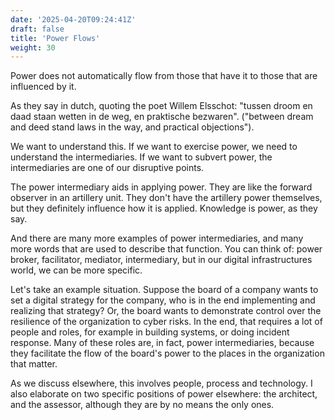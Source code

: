 ```yaml
---
date: '2025-04-20T09:24:41Z'
draft: false
title: 'Power Flows'
weight: 30
---
```


Power does not automatically flow from those that have it to those that are influenced by it.

As they say in dutch, quoting the poet Willem Elsschot: "tussen droom en daad staan wetten in de weg, en praktische bezwaren". ("between dream and deed stand laws in the way, and practical objections").

We want to understand this. If we want to exercise power, we need to understand the intermediaries. If we want to subvert power, the intermediaries are one of our disruptive points.

The power intermediary aids in applying power. They are like the forward observer in an artillery unit. They don't have the artillery power themselves, but they definitely influence how it is applied. Knowledge is power, as they say.

And there are many more examples of power intermediaries, and many more words that are used to describe that function. You can think of: power broker, facilitator, mediator, intermediary, but in our digital infrastructures world, we can be more specific.

Let's take an example situation.
Suppose the board of a company wants to set a digital strategy for the company, who is in the end implementing and realizing that strategy?
Or, the board wants to demonstrate control over the resilience of the organization to cyber risks.
In the end, that requires a lot of people and roles, for example in building systems, or doing incident response. Many of these roles are, in fact, power intermediaries, because they facilitate the flow of the board's power to the places in the organization that matter.

As we discuss elsewhere, this involves people, process and technology.
I also elaborate on two specific positions of power elsewhere: the architect, and the assessor, although they are by no means the only ones.
